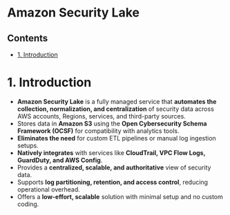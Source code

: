 # Amazon Security Lake <!-- omit in toc -->

## Contents <!-- omit in toc -->

- [1. Introduction](#1-introduction)

# 1. Introduction

- **Amazon Security Lake** is a fully managed service that **automates the collection, normalization, and centralization** of security data across AWS accounts, Regions, services, and third-party sources.
- Stores data in **Amazon S3** using the **Open Cybersecurity Schema Framework (OCSF)** for compatibility with analytics tools.
- **Eliminates the need** for custom ETL pipelines or manual log ingestion setups.
- **Natively integrates** with services like **CloudTrail, VPC Flow Logs, GuardDuty, and AWS Config**.
- Provides a **centralized, scalable, and authoritative** view of security data.
- Supports **log partitioning, retention, and access control**, reducing operational overhead.
- Offers a **low-effort, scalable** solution with minimal setup and no custom coding.
